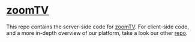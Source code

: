 # [zoomTV](zoomtv.live)
This repo contains the server-side code for [zoomTV](https://zoomtv.live). For client-side code, and a more in-depth overview of our platform, take a look our other [repo](https://github.com/rishi-tripathy/zoom-tv-client).
